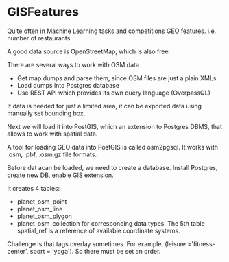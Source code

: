 # GISFeatures

Quite often in Machine Learning tasks and competitions GEO features. i.e. number of restaurants

A good data source is OpenStreetMap, which is also free.

There are several ways to work with OSM data
- Get map dumps and parse them, since OSM files are just a plain XMLs
- Load dumps into Postgres database
- Use REST API which provides its own query language (OverpassQL)

If data is needed for just a limited area, it can be exported data using manually set bounding box.

Next we will load it into PostGIS, which an extension to Postgres DBMS, that allows to work with spatial data.

A tool for loading GEO data into PostGIS is called osm2pgsql. It works with .osm, .pbf, .osm.gz file formats.

Before dat acan be loaded, we need to create a database. Install Postgres, create new DB, enable GIS extension.

It creates 4 tables:
- planet_osm_point
- planet_osm_line
- planet_osm_plygon
- planet_osm_collection
for corresponding data types. The 5th table spatial_ref is a reference of available coordinate systems.

Challenge is that tags overlay sometimes. For example, (leisure ='fitness-center', sport = 'yoga'). So there must be set an order.

